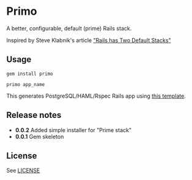 # Primo

A better, configurable, default (prime) Rails stack.

Inspired by Steve Klabnik's article ["Rails has Two Default Stacks"](http://words.steveklabnik.com/rails-has-two-default-stacks)

## Usage

```
gem install primo

primo app_name
```

This generates PostgreSQL/HAML/Rspec Rails app using [this template](https://github.com/cbetta/primo/blob/master/templates/prime.rb).


## Release notes

* **0.0.2** Added simple installer for "Prime stack"
* **0.0.1** Gem skeleton

## License

See [LICENSE](https://github.com/cbetta/primo/blob/master/LICENSE)

